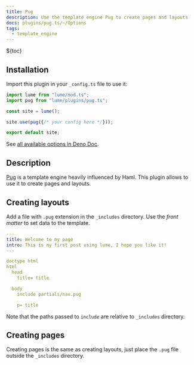 ```yaml
---
title: Pug
description: Use the template engine Pug to create pages and layouts
docs: plugins/pug.ts/~/Options
tags:
  - template_engine
---
```


${toc}

## Installation

Import this plugin in your `_config.ts` file to use it:

```js
import lume from "lume/mod.ts";
import pug from "lume/plugins/pug.ts";

const site = lume();

site.use(pug({/* your config here */}));

export default site;
```

See
[all available options in Deno Doc](https://doc.deno.land/https/deno.land/x/lume/plugins/pug.ts/~/Options).

## Description

[Pug](https://pugjs.org/) is a template engine heavily influenced by Haml. This
plugin allows to use it to create pages and layouts.

## Creating layouts

Add a file with `.pug` extension in the `_includes` directory. Use the _front
matter_ to set data to the template.

```yml
---
title: Welcome to my page
intro: This is my first post using lume, I hope you like it!
---

doctype html
html
  head
    title= title

  body
    include partials/nav.pug

    p= title
```

Note that the paths passed to `include` are relative to `_includes` directory.

## Creating pages

Creating pages is the same as creating layouts, just place the `.pug` file
outside the `_includes` directory.
